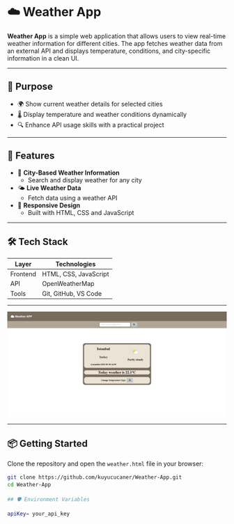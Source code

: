 # ☁️ Weather App

**Weather App** is a simple web application that allows users to view real-time weather information for different cities. The app fetches weather data from an external API and displays temperature, conditions, and city-specific information in a clean UI.

---

## 🎯 Purpose

- 🌍 Show current weather details for selected cities
- 🌡️ Display temperature and weather conditions dynamically
- 🔍 Enhance API usage skills with a practical project

---

## 🚀 Features

- 📍 **City-Based Weather Information**
  - Search and display weather for any city
- 🌤️ **Live Weather Data**
  - Fetch data using a weather API
- 🎨 **Responsive Design**
  - Built with HTML, CSS and JavaScript

---

## 🛠️ Tech Stack

| Layer         | Technologies     |
|---------------|------------------|
| Frontend      | HTML, CSS, JavaScript |
| API           | OpenWeatherMap  |
| Tools         | Git, GitHub, VS Code     |

---

<img src="./assets/home.png" width="600"/>

---
## 📦 Getting Started


Clone the repository and open the `weather.html` file in your browser:


```bash
git clone https://github.com/kuyucucaner/Weather-App.git
cd Weather-App

## 🛡️ Environment Variables

apiKey= your_api_key
